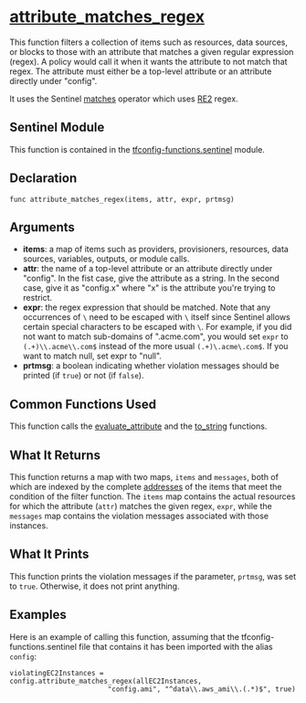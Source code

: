 # [attribute_matches_regex](../tfconfig-functions.sentinel#L494)
This function filters a collection of items such as resources, data sources, or blocks to those with an attribute that matches a given regular expression (regex). A policy would call it when it wants the attribute to not match that regex. The attribute must either be a top-level attribute or an attribute directly under "config".

It uses the Sentinel [matches](https://docs.hashicorp.com/sentinel/language/spec/#matches-operator) operator which uses [RE2](https://github.com/google/re2/wiki/Syntax) regex.

## Sentinel Module
This function is contained in the [tfconfig-functions.sentinel](../tfconfig-functions.sentinel) module.

## Declaration
`func attribute_matches_regex(items, attr, expr, prtmsg)`

## Arguments
* **items**: a map of items such as providers, provisioners, resources, data sources, variables, outputs, or module calls.
* **attr**: the name of a top-level attribute or an attribute directly under "config". In the fist case, give the attribute as a string. In the second case, give it as "config.x" where "x" is the attribute you're trying to restrict.
* **expr**: the regex expression that should be matched. Note that any occurrences of `\` need to be escaped with `\` itself since Sentinel allows certain special characters to be escaped with `\`. For example, if you did not want to match sub-domains of ".acme.com", you would set `expr` to `(.+)\\.acme\\.com$` instead of the more usual `(.+)\.acme\.com$`. If you want to match null, set expr to "null".
* **prtmsg**: a boolean indicating whether violation messages should be printed (if `true`) or not (if `false`).

## Common Functions Used
This function calls the [evaluate_attribute](./evaluate_attribute.md) and the [to_string](./to_string.md) functions.

## What It Returns
This function returns a map with two maps, `items` and `messages`, both of which are indexed by the complete [addresses](https://www.terraform.io/docs/internals/resource-addressing.html) of the items that meet the condition of the filter function. The `items` map contains the actual resources for which the attribute (`attr`) matches the given regex, `expr`, while the `messages` map contains the violation messages associated with those instances.

## What It Prints
This function prints the violation messages if the parameter, `prtmsg`, was set to `true`. Otherwise, it does not print anything.

## Examples
Here is an example of calling this function, assuming that the tfconfig-functions.sentinel file that contains it has been imported with the alias `config`:
```
violatingEC2Instances = config.attribute_matches_regex(allEC2Instances,
                        "config.ami", "^data\\.aws_ami\\.(.*)$", true)
```
